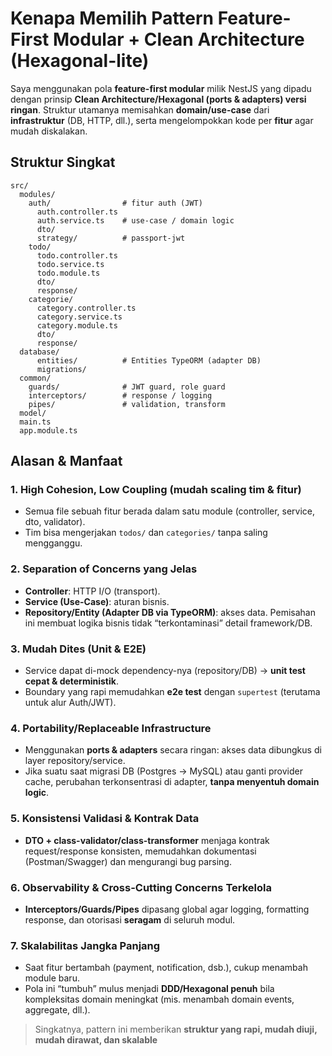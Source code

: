 # Kenapa Memilih Pattern **Feature-First Modular + Clean Architecture (Hexagonal-lite)**

Saya menggunakan pola **feature-first modular** milik NestJS yang dipadu dengan prinsip **Clean Architecture/Hexagonal (ports & adapters) versi ringan**. Struktur utamanya memisahkan **domain/use-case** dari **infrastruktur** (DB, HTTP, dll.), serta mengelompokkan kode per **fitur** agar mudah diskalakan.

## Struktur Singkat

```
src/
  modules/
    auth/                # fitur auth (JWT)
      auth.controller.ts
      auth.service.ts    # use-case / domain logic
      dto/
      strategy/          # passport-jwt
    todo/
      todo.controller.ts
      todo.service.ts
      todo.module.ts
      dto/
      response/
    categorie/
      category.controller.ts
      category.service.ts
      category.module.ts
      dto/
      response/
  database/
      entities/          # Entities TypeORM (adapter DB)
      migrations/
  common/
    guards/              # JWT guard, role guard
    interceptors/        # response / logging
    pipes/               # validation, transform
  model/
  main.ts
  app.module.ts
```

## Alasan & Manfaat

### 1. High Cohesion, Low Coupling (mudah scaling tim & fitur)

- Semua file sebuah fitur berada dalam satu module (controller, service, dto, validator).
- Tim bisa mengerjakan `todos/` dan `categories/` tanpa saling mengganggu.

### 2. Separation of Concerns yang Jelas

- **Controller**: HTTP I/O (transport).
- **Service (Use-Case)**: aturan bisnis.
- **Repository/Entity (Adapter DB via TypeORM)**: akses data.
  Pemisahan ini membuat logika bisnis tidak “terkontaminasi” detail framework/DB.

### 3. Mudah Dites (Unit & E2E)

- Service dapat di-mock dependency-nya (repository/DB) → **unit test cepat & deterministik**.
- Boundary yang rapi memudahkan **e2e test** dengan `supertest` (terutama untuk alur Auth/JWT).

### 4. Portability/Replaceable Infrastructure

- Menggunakan **ports & adapters** secara ringan: akses data dibungkus di layer repository/service.
- Jika suatu saat migrasi DB (Postgres → MySQL) atau ganti provider cache, perubahan terkonsentrasi di adapter, **tanpa menyentuh domain logic**.

### 5. Konsistensi Validasi & Kontrak Data

- **DTO + class-validator/class-transformer** menjaga kontrak request/response konsisten, memudahkan dokumentasi (Postman/Swagger) dan mengurangi bug parsing.

### 6. Observability & Cross-Cutting Concerns Terkelola

- **Interceptors/Guards/Pipes** dipasang global agar logging, formatting response, dan otorisasi **seragam** di seluruh modul.

### 7. Skalabilitas Jangka Panjang

- Saat fitur bertambah (payment, notification, dsb.), cukup menambah module baru.
- Pola ini “tumbuh” mulus menjadi **DDD/Hexagonal penuh** bila kompleksitas domain meningkat (mis. menambah domain events, aggregate, dll.).

> Singkatnya, pattern ini memberikan **struktur yang rapi, mudah diuji, mudah dirawat, dan skalable**
